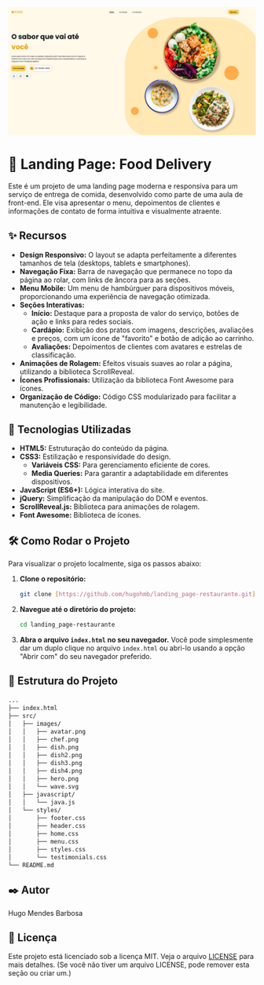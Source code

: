 ![Landing Page: Food Delivery](https://github.com/hugohmb/landing_page-restaurante/blob/main/Captura%20de%20tela%202025-07-31%20153820.png?raw=true)
# 🍔 Landing Page: Food Delivery

Este é um projeto de uma landing page moderna e responsiva para um serviço de entrega de comida, desenvolvido como parte de uma aula de front-end. Ele visa apresentar o menu, depoimentos de clientes e informações de contato de forma intuitiva e visualmente atraente.

## ✨ Recursos

* **Design Responsivo:** O layout se adapta perfeitamente a diferentes tamanhos de tela (desktops, tablets e smartphones).
* **Navegação Fixa:** Barra de navegação que permanece no topo da página ao rolar, com links de âncora para as seções.
* **Menu Mobile:** Um menu de hambúrguer para dispositivos móveis, proporcionando uma experiência de navegação otimizada.
* **Seções Interativas:**
    * **Início:** Destaque para a proposta de valor do serviço, botões de ação e links para redes sociais.
    * **Cardápio:** Exibição dos pratos com imagens, descrições, avaliações e preços, com um ícone de "favorito" e botão de adição ao carrinho.
    * **Avaliações:** Depoimentos de clientes com avatares e estrelas de classificação.
* **Animações de Rolagem:** Efeitos visuais suaves ao rolar a página, utilizando a biblioteca ScrollReveal.
* **Ícones Profissionais:** Utilização da biblioteca Font Awesome para ícones.
* **Organização de Código:** Código CSS modularizado para facilitar a manutenção e legibilidade.

## 🚀 Tecnologias Utilizadas

* **HTML5:** Estruturação do conteúdo da página.
* **CSS3:** Estilização e responsividade do design.
    * **Variáveis CSS:** Para gerenciamento eficiente de cores.
    * **Media Queries:** Para garantir a adaptabilidade em diferentes dispositivos.
* **JavaScript (ES6+):** Lógica interativa do site.
* **jQuery:** Simplificação da manipulação do DOM e eventos.
* **ScrollReveal.js:** Biblioteca para animações de rolagem.
* **Font Awesome:** Biblioteca de ícones.

## 🛠️ Como Rodar o Projeto

Para visualizar o projeto localmente, siga os passos abaixo:

1.  **Clone o repositório:**
    ```bash
    git clone [https://github.com/hugohmb/landing_page-restaurante.git](https://github.com/hugohmb/landing_page-restaurante.git)
    ```
2.  **Navegue até o diretório do projeto:**
    ```bash
    cd landing_page-restaurante
    ```
3.  **Abra o arquivo `index.html` no seu navegador.**
    Você pode simplesmente dar um duplo clique no arquivo `index.html` ou abri-lo usando a opção "Abrir com" do seu navegador preferido.

## 📁 Estrutura do Projeto

```
...
├── index.html
├── src/
│   ├── images/
│   │   ├── avatar.png
│   │   ├── chef.png
│   │   ├── dish.png
│   │   ├── dish2.png
│   │   ├── dish3.png
│   │   ├── dish4.png
│   │   ├── hero.png
│   │   └── wave.svg
│   ├── javascript/
│   │   └── java.js
│   └── styles/
│       ├── footer.css
│       ├── header.css
│       ├── home.css
│       ├── menu.css
│       ├── styles.css
│       └── testimonials.css
└── README.md
```

## ✒️ Autor

Hugo Mendes Barbosa

## 📄 Licença

Este projeto está licenciado sob a licença MIT. Veja o arquivo [LICENSE](LICENSE) para mais detalhes. (Se você não tiver um arquivo LICENSE, pode remover esta seção ou criar um.)
